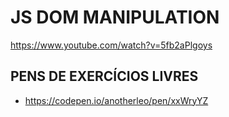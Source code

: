 # JS DOM MANIPULATION
https://www.youtube.com/watch?v=5fb2aPlgoys

## PENS DE EXERCÍCIOS LIVRES
* https://codepen.io/anotherleo/pen/xxWryYZ